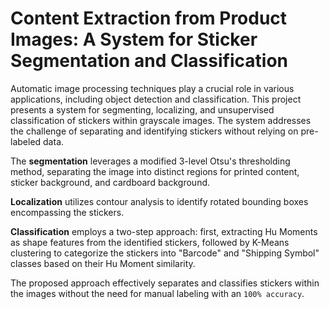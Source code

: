 # Content Extraction from Product Images: A System for Sticker Segmentation and Classification

Automatic image processing techniques play a crucial role in various applications, including object detection and classification. This project presents a system for segmenting, localizing, and unsupervised classification of stickers within grayscale images. The system addresses the challenge of separating and identifying stickers without relying on pre-labeled data.

The **segmentation** leverages a modified 3-level Otsu's thresholding method, separating the image into distinct regions for printed content, sticker background, and cardboard background. 

**Localization** utilizes contour analysis to identify rotated bounding boxes encompassing the stickers. 

**Classification** employs a two-step approach: first, extracting Hu Moments as shape features from the identified stickers, followed by K-Means clustering to categorize the stickers into "Barcode" and "Shipping Symbol" classes based on their Hu Moment similarity. 

The proposed approach effectively separates and classifies stickers within the images without the need for manual labeling with an `100% accuracy`.
